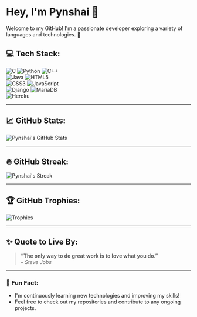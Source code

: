 # Hey, I'm Pynshai 👋

Welcome to my GitHub! I'm a passionate developer exploring a variety of languages and technologies. 🌟

## 💻 Tech Stack:
![C](https://img.shields.io/badge/c-%2300599C.svg?style=flat&logo=c&logoColor=white) ![Python](https://img.shields.io/badge/python-3670A0?style=flat&logo=python&logoColor=ffdd54) ![C++](https://img.shields.io/badge/c++-%2300599C.svg?style=flat&logo=c%2B%2B&logoColor=white)  
![Java](https://img.shields.io/badge/java-%23ED8B00.svg?style=flat&logo=java&logoColor=white) ![HTML5](https://img.shields.io/badge/html5-%23E34F26.svg?style=flat&logo=html5&logoColor=white)  
![CSS3](https://img.shields.io/badge/css3-%231572B6.svg?style=flat&logo=css3&logoColor=white) ![JavaScript](https://img.shields.io/badge/javascript-%23323330.svg?style=flat&logo=javascript&logoColor=%23F7DF1E)  
![Django](https://img.shields.io/badge/django-%23092E20.svg?style=flat&logo=django&logoColor=white) ![MariaDB](https://img.shields.io/badge/MariaDB-003545?style=flat&logo=mariadb&logoColor=white)  
![Heroku](https://img.shields.io/badge/heroku-%23430098.svg?style=flat&logo=heroku&logoColor=white)

---

## 📈 GitHub Stats:

![Pynshai's GitHub Stats](https://github-readme-stats.vercel.app/api?username=pynshaixcx&theme=dark&hide_border=true&count_private=true&show_icons=true&include_all_commits=true&line_height=30)

---

## 🔥 GitHub Streak:

![Pynshai's Streak](https://github-readme-streak-stats.herokuapp.com/?user=pynshaixcx&theme=dark&hide_border=true)

---

## 🏆 GitHub Trophies:

![Trophies](https://github-profile-trophy.vercel.app/?username=pynshaixcx&theme=gruvbox&no-frame=true&no-bg=true&margin-w=4)

---

## ✨ Quote to Live By:

> **“The only way to do great work is to love what you do.”**  
– *Steve Jobs*

---

### 🌱 Fun Fact:
- I'm continuously learning new technologies and improving my skills!
- Feel free to check out my repositories and contribute to any ongoing projects.
